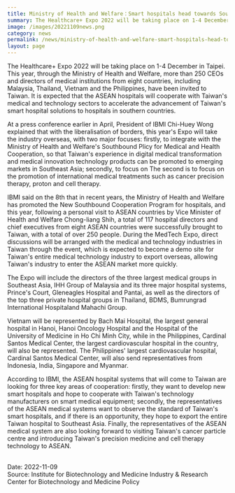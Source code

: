 ```yaml
---
title: Ministry of Health and Welfare：Smart hospitals head towards South Asia
summary: The Healthcare+ Expo 2022 will be taking place on 1-4 December in Taipei
image: /images/20221109news.png
category: news
permalink: /news/ministry-of-health-and-welfare-smart-hospitals-head-towards-south-asia/
layout: page
---
```


The Healthcare+ Expo 2022 will be taking place on 1-4 December in Taipei. This year, through the Ministry of Health and Welfare, more than 250 CEOs and directors of medical institutions from eight countries, including Malaysia, Thailand, Vietnam and the Philippines, have been invited to Taiwan. It is expected that the ASEAN hospitals will cooperate with Taiwan's medical and technology sectors to accelerate the advancement of Taiwan's smart hospital solutions to hospitals in southern countries.

At a press conference earlier in April, President of IBMI Chi-Huey Wong explained that with the liberalisation of borders, this year's Expo will take the industry overseas, with two major focuses: firstly, to integrate with the Ministry of Health and Welfare's Southbound Plicy for Medical and Health Cooperation, so that Taiwan's experience in digital medical transformation and medical innovation technology products can be promoted to emerging markets in Southeast Asia; secondly, to focus on The second is to focus on the promotion of international medical treatments such as cancer precision therapy, proton and cell therapy.

IBMI said on the 8th that in recent years, the Ministry of Health and Welfare has promoted the New Southbound Cooperation Program for hospitals, and this year, following a personal visit to ASEAN countries by Vice Minister of Health and Welfare Chong-liang Shih, a total of 117 hospital directors and chief executives from eight ASEAN countries were successfully brought to Taiwan, with a total of over 250 people. During the MedTech Expo, direct discussions will be arranged with the medical and technology industries in Taiwan through the event, which is expected to become a demo site for Taiwan's entire medical technology industry to export overseas, allowing Taiwan's industry to enter the ASEAN market more quickly.

The Expo will include the directors of the three largest medical groups in Southeast Asia, IHH Group of Malaysia and its three major hospital systems, Prince's Court, Gleneagles Hospital and Pantai, as well as the directors of the top three private hospital groups in Thailand, BDMS, Bumrungrad International Hospitaland Mahachi Group.

Vietnam will be represented by Bach Mai Hospital, the largest general hospital in Hanoi, Hanoi Oncology Hospital and the Hospital of the University of Medicine in Ho Chi Minh City, while in the Philippines, Cardinal Santos Medical Center, the largest cardiovascular hospital in the country, will also be represented. The Philippines' largest cardiovascular hospital, Cardinal Santos Medical Center, will also send representatives from Indonesia, India, Singapore and Myanmar.

According to IBMI, the ASEAN hospital systems that will come to Taiwan are looking for three key areas of cooperation: firstly, they want to develop new smart hospitals and hope to cooperate with Taiwan's technology manufacturers on smart medical equipment; secondly, the representatives of the ASEAN medical systems want to observe the standard of Taiwan's smart hospitals, and if there is an opportunity, they hope to export the entire Taiwan hospital to Southeast Asia. Finally, the representatives of the ASEAN medical system are also looking forward to visiting Taiwan's cancer particle centre and introducing Taiwan's precision medicine and cell therapy technology to ASEAN.

<br/>
Date: 2022-11-09
<br/>
Source: Institute for Biotechnology and Medicine Industry & Research Center for Biotechnology and Medicine Policy
